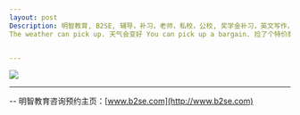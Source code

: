 ```yaml
---
layout: post
Description: 明智教育, B2SE, 辅导，补习，老师，私校，公校, 奖学金补习，英文写作，GA补习辅导，大学选择，工作规划，从业规划，天才儿童是浮云，澳洲学生挫折教育，儿童空间推理，空间理解能力， 自我观对学习成绩的影响，ATAR 成绩，学校排名局限性，介绍 比较, 澳洲 墨尔本，Scholarship Tutoring, General Ability, Numerical Reasoning, Verbal Reasoning Tutoring, Writing, Universities Selection, Career Education, Career Advisors, Guidance, Melbourne Private Schools, Selective Schools, Writing tutoring, Interviews tutoring, Resume Writing, 英文里的短语动词 随谈 英文里有很多短语式动词, 也即一个动词加上一或两个助词 介或副 所构成的另有涵义的动词 短语式动词的存在使得表达方式更生动丰富, 因此在多种写作里面都有一席之地 巧妙的运用更会增加刻画性.英文写作例子 英文写作范文 Don’t just stand by and let others have all the fun. It’s time to strike out on your own and do something completely different. Sweeping aside all your inhibitions and start living life to the full. It all boils down to whether you are prepared to take control of life or let life control you.  You can pick something up from the floor. 从地上捡起东西 You can pick up a language. 掌握一门语言
The weather can pick up. 天气会变好 You can pick up a bargain. 捡了个特价商品 A radio can pick up a signal. 扑捉到个信号 The teacher can pick up a story where she left it. 老师继续讲上次没讲完的故事 You can pick someone up in your car. 开车顺便接上某人


---
```


![](https://live.staticflickr.com/65535/40685064333_8629d93f99_o.jpg)



--------
-- 明智教育咨询预约主页：[www.b2se.com](http://www.b2se.com)

